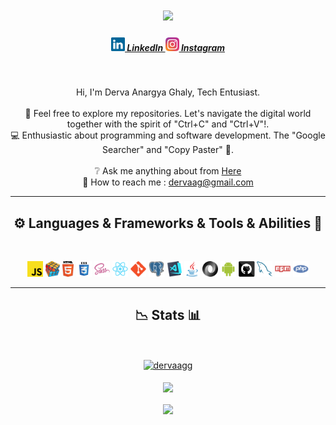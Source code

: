 <h1 align="center">
  <a href="https://git.io/typing-svg">
    <img src="https://readme-typing-svg.herokuapp.com/?lines=Hello,+There!+👋;I'm+Derva+;Welcome+to+my+github!&center=true&size=30">
  </a>
</h1>

<h5 align="center">
  <a href="https://www.linkedin.com/in/krishna-hendra-wijaya-80b713184/" title="LinkedIn Profile"><img width="22" src="images/linkedin.svg"> 
    LinkedIn
  </a>
  <a href="https://www.instagram.com/krisnahendra_/" title="Instagram Profile"><img width="22" src="images/instagram.svg"> 
    Instagram
  </a>
</h5>
<br>
<p align="center">
  Hi, I'm Derva Anargya Ghaly, Tech Entusiast.
  <br>
  <br>
  📁 Feel free to explore my repositories. Let's navigate the digital world together with the spirit of "Ctrl+C" and "Ctrl+V"!.
  <br>
  💻 Enthusiastic about programming and software development. The "Google Searcher" and "Copy Paster" 🚀.
  <br>
  <br>
  ❔ Ask me anything about from <a href="https://github.com/dervaag/dervaag/issues" title="Issues">Here</a>
  <br>
  📨 How to reach me : <a href="mailto: dervaag@gmail.com">dervaag@gmail.com</a>
</p>

<hr>
<h2 align="center">⚙️ Languages & Frameworks & Tools & Abilities 🔩</h2>
<br>
<p align="center">
  <code><img title="Javascript" height="25" src="images/javascript.svg"></code>
  <code><img title="Problem Solving" height="25" src="images/problemSolving.png"></code>
  <code><img title="HTML5" height="25" src="images/html5.svg"></code>
  <code><img title="CSS" height="25" src="images/css.svg"></code>
  <code><img title="SASS" height="25" src="images/sass.svg"></code>
  <code><img title="React" height="25" src="images/react-original.svg"></code>
  <code><img title="Git" height="25" src="images/git-original.svg"></code>
  <code><img title="PostgreSQL" height="25" src="images/postgresql.svg"></code>
  <code><img title="Visual Studio Code" height="25" src="images/vscode.png"></code>
  <code><img title="Java" height="25" src="images/java-original.svg"></code>
  <code><img title="JSON" height="25" src="images/json.svg"></code>
  <code><img title="Android" height="25" src="images/android.svg"></code>
  <code><img title="GitHub" height="25" src="images/github.svg"></code>
  <code><img title="MySQL" height="25" src="images/mysql.svg"></code>
  <code><img title="npm" height="25" src="images/npm.svg"></code>
  <code><img title="PHP" height="25" src="images/php.svg"></code>
</p>
<hr>

<h2 align="center"> 📉 Stats 📊 </h2>
<br>
<p align=center>
  <div align=center>
    <a href="https://github.com/dervaag" title="Go to Source">
      <img align="center" width=390 src="https://github-readme-streak-stats.herokuapp.com/?user=dervaagg&theme=react&border=61dafb&hide_border=true" alt="dervaagg" />
    </a>
    <br>
    <br>
    <a href="https://github.com/dervaag" title="Go to Source">
      <img align="center" width=390 src="https://github-readme-stats.vercel.app/api?username=dervaagg&show_icons=true&theme=react&border_color=61dafb&hide_border=true" />
    </a>
  </div>
  <br>
  <div align=center>
    <a href="https://github.com/anuraghazra/github-readme-stats">
      <img width=325 align="center" src="https://github-readme-stats.vercel.app/api/top-langs/?username=dervaagg&hide=c%23,powershell,Mathematica,Ruby,Objective-C,Objective-C%2b%2b,Cuda&title_color=61dafb&text_color=ffffff&icon_color=61dafb&bg_color=20232a&langs_count=8&layout=compact&border_color=61dafb&hide_border=true" />
    </a>
  </div>
</p>
